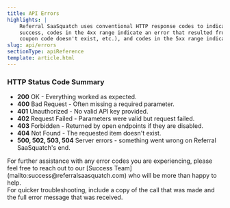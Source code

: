 ```yaml
---
title: API Errors
highlights: |
    Referral SaaSquatch uses conventional HTTP response codes to indicate success or failure of an API request. In general, codes in the 2xx range indicate
    success, codes in the 4xx range indicate an error that resulted from the provided information (e.g. a required parameter was missing, a
    coupon code doesn't exist, etc.), and codes in the 5xx range indicate an error with Referral SaaSquatch's servers.
slug: api/errors
sectionType: apiReference
template: article.html
---
```



### HTTP Status Code Summary

<ul class="unstyled docs-monospace">
    <li><strong>200</strong> OK - Everything worked as expected.</li>
    <li><strong>400</strong> Bad Request - Often missing a required parameter.</li>
    <li><strong>401</strong> Unauthorized - No valid API key provided.</li>
    <li><strong>402</strong> Request Failed - Parameters were valid but request failed.</li>
    <li><strong>403</strong> Forbidden - Returned by open endpoints if they are disabled.</li>
    <li><strong>404</strong> Not Found - The requested item doesn't exist.</li>
    <li><strong>500, 502, 503, 504</strong> Server errors - something went wrong on Referral SaaSquatch's end.</li>
</ul>
<p>
For further assistance with any error codes you are experiencing, please feel free to reach out to our [Success Team](mailto:success@referralsaasquatch.com) who will be more than happy to help.<br>
For quicker troubleshooting, include a copy of the call that was made and the full error message that was received.
